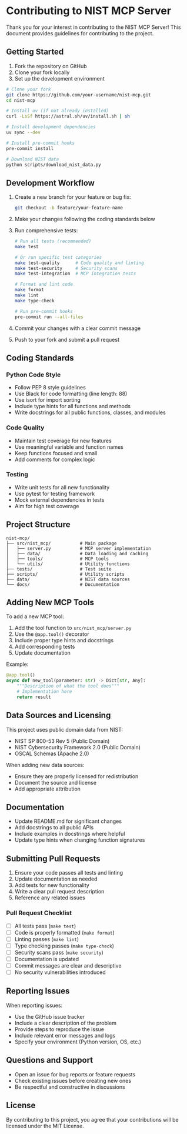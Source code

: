 # Contributing to NIST MCP Server

Thank you for your interest in contributing to the NIST MCP Server! This document provides guidelines for contributing to the project.

## Getting Started

1. Fork the repository on GitHub
2. Clone your fork locally
3. Set up the development environment

```bash
# Clone your fork
git clone https://github.com/your-username/nist-mcp.git
cd nist-mcp

# Install uv (if not already installed)
curl -LsSf https://astral.sh/uv/install.sh | sh

# Install development dependencies
uv sync --dev

# Install pre-commit hooks
pre-commit install

# Download NIST data
python scripts/download_nist_data.py
```

## Development Workflow

1. Create a new branch for your feature or bug fix:
   ```bash
   git checkout -b feature/your-feature-name
   ```

2. Make your changes following the coding standards below

3. Run comprehensive tests:
   ```bash
   # Run all tests (recommended)
   make test

   # Or run specific test categories
   make test-quality      # Code quality and linting
   make test-security     # Security scans
   make test-integration  # MCP integration tests

   # Format and lint code
   make format
   make lint
   make type-check

   # Run pre-commit hooks
   pre-commit run --all-files
   ```

4. Commit your changes with a clear commit message

5. Push to your fork and submit a pull request

## Coding Standards

### Python Code Style
- Follow PEP 8 style guidelines
- Use Black for code formatting (line length: 88)
- Use isort for import sorting
- Include type hints for all functions and methods
- Write docstrings for all public functions, classes, and modules

### Code Quality
- Maintain test coverage for new features
- Use meaningful variable and function names
- Keep functions focused and small
- Add comments for complex logic

### Testing
- Write unit tests for all new functionality
- Use pytest for testing framework
- Mock external dependencies in tests
- Aim for high test coverage

## Project Structure

```
nist-mcp/
├── src/nist_mcp/           # Main package
│   ├── server.py           # MCP server implementation
│   ├── data/               # Data loading and caching
│   ├── tools/              # MCP tools
│   └── utils/              # Utility functions
├── tests/                  # Test suite
├── scripts/                # Utility scripts
├── data/                   # NIST data sources
└── docs/                   # Documentation
```

## Adding New MCP Tools

To add a new MCP tool:

1. Add the tool function to `src/nist_mcp/server.py`
2. Use the `@app.tool()` decorator
3. Include proper type hints and docstrings
4. Add corresponding tests
5. Update documentation

Example:
```python
@app.tool()
async def new_tool(parameter: str) -> Dict[str, Any]:
    """Description of what the tool does"""
    # Implementation here
    return result
```

## Data Sources and Licensing

This project uses public domain data from NIST:
- NIST SP 800-53 Rev 5 (Public Domain)
- NIST Cybersecurity Framework 2.0 (Public Domain)
- OSCAL Schemas (Apache 2.0)

When adding new data sources:
- Ensure they are properly licensed for redistribution
- Document the source and license
- Add appropriate attribution

## Documentation

- Update README.md for significant changes
- Add docstrings to all public APIs
- Include examples in docstrings where helpful
- Update type hints when changing function signatures

## Submitting Pull Requests

1. Ensure your code passes all tests and linting
2. Update documentation as needed
3. Add tests for new functionality
4. Write a clear pull request description
5. Reference any related issues

### Pull Request Checklist

- [ ] All tests pass (`make test`)
- [ ] Code is properly formatted (`make format`)
- [ ] Linting passes (`make lint`)
- [ ] Type checking passes (`make type-check`)
- [ ] Security scans pass (`make security`)
- [ ] Documentation is updated
- [ ] Commit messages are clear and descriptive
- [ ] No security vulnerabilities introduced

## Reporting Issues

When reporting issues:
- Use the GitHub issue tracker
- Include a clear description of the problem
- Provide steps to reproduce the issue
- Include relevant error messages and logs
- Specify your environment (Python version, OS, etc.)

## Questions and Support

- Open an issue for bug reports or feature requests
- Check existing issues before creating new ones
- Be respectful and constructive in discussions

## License

By contributing to this project, you agree that your contributions will be licensed under the MIT License.